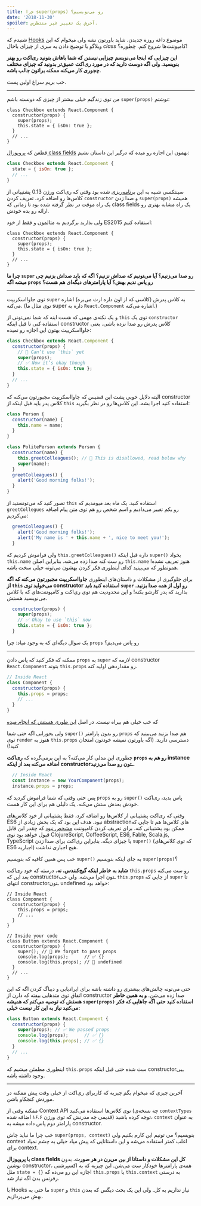 ```yaml
---
title: چرا super(props) رو می‌نویسیم؟
date: '2018-11-30'
spoiler: آخرش یک تغییر غیر منتظرس.
---
```


شنیدم که [Hooks](https://reactjs.org/docs/hooks-intro.html) موضوع داغه روزه جدیدن. شاید باورتون نشه ولی میخوام که این وبلاگو با توضیح دادن یه سری از چیزای باحال *class* کامپوننت‌ها شروع کنم. چطوره؟!

**این چیزایی که اینجا می‌نویسم چیزایی *نیستن* که شما باهاش بتونید ری‌اکت رو بهتر بنویسید. ولی اگه دوست دارید که در مورد ری‌اکت عمیق‌تر بدونید که چیزای مختلف چجوری کار می‌کنه ممکنه براتون جالب باشه.**

خب بریم سراغ اولین پست.

---

من توی زندگیم خیلی بیشتر از چیزی که دونسته باشم ‍`super(props)` نوشتم:

```jsx{3}
class Checkbox extends React.Component {
  constructor(props) {
    super(props);
    this.state = { isOn: true };
  }
  // ...
}
```

قطعن که [پروپوزال class fields](https://github.com/tc39/proposal-class-fields) بهمون این اجازه رو میده که درگیر این داستان نشیم:

```jsx
class Checkbox extends React.Component {
  state = { isOn: true };
  // ...
}
```

سینتکسی شبیه به این [برنامه‌ریزی](https://reactjs.org/blog/2015/01/27/react-v0.13.0-beta-1.html#es7-property-initializers) شده بود وقتی که ری‌اکت ورژن 0.13 پشتیبانی از کلاس‌ها رو اضافه کرد. تعریف کردن `constructor` و صدا زدن `super(props)` همیشه یک راه موقت در نظر گرفته شده بود تا زمانی که class fields یک راه مشابه بهتری رو ارائه رو بده خودش.

ولی بذارید برگردیم به مثالمون و فقط از خود ES2015 استفاده کنیم:

```jsx{3}
class Checkbox extends React.Component {
  constructor(props) {
    super(props);
    this.state = { isOn: true };
  }
  // ...
}
```

**چرا ما `super` رو صدا می‌زنیم؟ آیا می‌تونیم که صداش نزنیم؟ اگه که باید صداش بزنیم چی میشه اگه `props` رو پاس ندیم بهش؟ آیا پارامترهای دیگه‌ای هم هست؟**

---

توی جاوااسکریپت `super` به کلاس پدرش (کلاسی که از اون داره ارث می‌بره) اشاره می‌کنه. (توی مثال ما super داره به `React.Component` اشاره می‌کنه.)

و یک نکته‌ی مهمی که هست اینه که شما نمی‌تونی از `this` توی یک `constructor` استفاده کنی تا قبل اینکه constructor کلاس پدرش رو صدا نزده باشی. یعنی جاوااسکریپت بهتون این اجازه رو نمیده:

```jsx
class Checkbox extends React.Component {
  constructor(props) {
    // 🔴 Can’t use `this` yet
    super(props);
    // ✅ Now it’s okay though
    this.state = { isOn: true };
  }
  // ...
}
```

البته دلایل خوبی پشت این قضیس که جاوااسکریپت مجبورتون می‌کنه که constructor کلاس پدر باید قبل اینکه از `this` استفاده کنید اجرا بشه. این کلاس‌ها رو در نظر بگیرید:

```jsx
class Person {
  constructor(name) {
    this.name = name;
  }
}

class PolitePerson extends Person {
  constructor(name) {
    this.greetColleagues(); // 🔴 This is disallowed, read below why
    super(name);
  }
  greetColleagues() {
    alert('Good morning folks!');
  }
}
```

تصور کنید که می‌تونستید از `this` استفاده کنید. یک ماه بعد میومدیم که `greetCollegues` رو یکم تغییر می‌دادیم و اسم شخص رو هم توی متن پیام اضافه می‌کردیم:

```jsx
  greetColleagues() {
    alert('Good morning folks!');
    alert('My name is ' + this.name + ', nice to meet you!');
  }
```

ولی فراموش کردیم که `this.greetColleagues()` داره قبل اینکه `super()` بخواد `this.name` رو ست کنه صدا زده می‌شه. بنابراین اصلن `this.name` هنوز تعریف نشده! همونطور که می‌بینید کدای اینطوری فکر کردن بهشون می‌تونه خیلی سخت باشه.

برای جلوگیری از مشکلات و داستان‌های اینطوری **جاوااسکریپت مجبورتون می‌کنه که اگه از `this` می‌خواید توی constructor استفاده کنید *باید* `super` رو اول از همه صدا بزنید.** بذارید که پدر کارشو بکنه! و این محدودیت هم توی ری‌اکت و کامپوننت‌های که با کلاس می‌نویسید هستش.

```jsx
  constructor(props) {
    super(props);
    // ✅ Okay to use `this` now
    this.state = { isOn: true };
  }
```

یک سوال دیگه‌ای که به وجود میاد: چرا `props` رو پاس می‌دیم؟

---

ممکنه که فکر کنید که پاس دادن `props` به `super` لازمه که constructor `React.Component` بتونه `this.props` رو مقداردهی اولیه کنه.

```jsx
// Inside React
class Component {
  constructor(props) {
    this.props = props;
    // ...
  }
}
```

که خب خیلی هم بیراه نیست. در اصل [این طوری هستش که انجام میده](https://github.com/facebook/react/blob/1d25aa5787d4e19704c049c3cfa985d3b5190e0d/packages/react/src/ReactBaseClasses.js#L22)

ولی یجورایی اگه حتی شما `super()` رو بدون پارامتر `props` هم صدا بزنید می‌بینید که توی `render` هنوز به `this.props` دسترسی دارید. (اگه باورتون نمیشه خودتون امتحان کنید!)

چطوری این مدلی کار می‌کنه؟ به این برمی‌گرده که **ری‌اکت `props` رو هم به instance اضافه می‌کنه بعد از اینکه constructorـتون رو صدا می‌زنید.**

```jsx
  // Inside React
  const instance = new YourComponent(props);
  instance.props = props;
```

پس حتی وقتی که شما فراموش کردید که `props` رو به `super()` پاس بدید، ری‌اکت خودش بعدش ستش می‌کنه. یک دلیلی هم برای این کار هست.

وقتی که ری‌اکت پشتیبانی از کلاس‌ها رو اضافه کرد، فقط پشتیبانی از خود کلاس‌های ES6 نبود. هدف این بود که یک بخش زیادی از abstraction‌های کلاس‌ها هم تا جایی که ممکن بود پشتیبانی کنه. برای تعریف کردن کامپوننت [مشخص نبود](https://reactjs.org/blog/2015/01/27/react-v0.13.0-beta-1.html#other-languages) که چقدر این قابل قبول خواهد بود توی ClojureScript, CoffeeScript, ES6, Fable, Scala.js, TypeScript یا چیزای دیگه. بنابراین ری‌اکت برای صدا زدن `super()` (که توی کلاس‌های ES6 اجباریه) هیچ اجباری نداشت.

خب پس همین کافیه که بنویسیم `super()` به جای اینکه بنویسیم `super(props)`؟

**شاید به خاطر اینکه گیج‌کنندس، نه.** درسته که خود ری‌اکت `this.props` رو ست می‌کنه بعد این که constructorـتون اجرا می‌شه. ولی خب `this.props` از جایی که `super` تا انتهای constructorـتون undefined خواهد بود:

```jsx{14}
// Inside React
class Component {
  constructor(props) {
    this.props = props;
    // ...
  }
}

// Inside your code
class Button extends React.Component {
  constructor(props) {
    super(); // 😬 We forgot to pass props
    console.log(props);      // ✅ {}
    console.log(this.props); // 😬 undefined
  }
  // ...
}
```

حتی می‌تونه چالش‌های بیشتری رو داشته باشه برای ایرادیابی و دیباگ کردن اگه که این اتفاق توی متدهایی بیفته که دارن از constructor صدا زده می‌شن. **و به همین خاطر هستش که توصیه می‌کنم که همیشه `super(props)` استفاده کنید حتی اگه جاهایی که فکر می‌کنید نیاز به این کار نیست خیلی:**

```jsx
class Button extends React.Component {
  constructor(props) {
    super(props); // ✅ We passed props
    console.log(props);      // ✅ {}
    console.log(this.props); // ✅ {}
  }
  // ...
}
```

اینطوری مطمئن میشیم که `this.props` ست شده حتی قبل اینکه constructorـیی وجود داشته باشه.

---

آخرین چیزی که میخوام بگم چیزیه که کاربرای ری‌اکت از خیلی وقت پیش ممکنه در موردش کنجکاو باشن.

ممکنه وقتی از Context API توی کلاس‌ها استقاده می‌کنید (چه نسخه‌ی `contextTypes` قدیمی چه مدرنش که توی ورژن ۱۶.۶ اضافه شده) توجه کرده باشید، `context` به عنوان پارامتر دوم پاس داده میشه به constructor.

خب چرا ما نباید جاش `super(props, context)` بنویسیم؟ می تونیم این کارم بکنیم ولی context اغلب کمتر استفاده می‌شه و این داستانایی که پیش میاد خیلی به چشم نمیاد برای context.

**با پروپوزال class fields کل این مشکلات و داستانا از بین می‌رن در هر صورت.** بدون نوشتن constructor، همه‌ی پارامترها خودکار ست می‌شن. این چیزیه که به اکسپرشنی مثل `state = {}` اجازه این رو می‌ده که `this.props` یا `this.context` به درستی رفرنس بدن اگه نیاز شد.

با Hooks ما حتی به `super` و `this` نیاز نداریم به کل. ولی این یک بحث دیگس که بعدن بهش می‌پردازیم.
